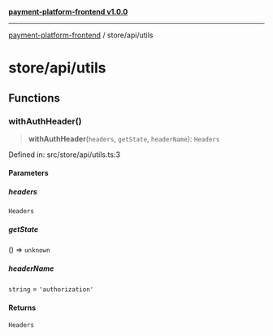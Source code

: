 [**payment-platform-frontend v1.0.0**](../../README.md)

***

[payment-platform-frontend](../../README.md) / store/api/utils

# store/api/utils

## Functions

### withAuthHeader()

> **withAuthHeader**(`headers`, `getState`, `headerName`): `Headers`

Defined in: src/store/api/utils.ts:3

#### Parameters

##### headers

`Headers`

##### getState

() => `unknown`

##### headerName

`string` = `'authorization'`

#### Returns

`Headers`
